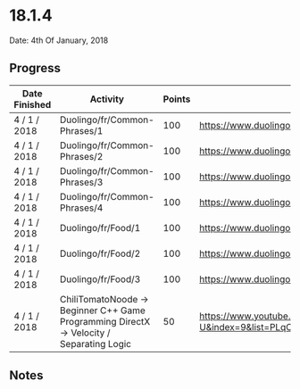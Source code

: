 # 18.1.4

Date: 4th Of January, 2018

## Progress

| Date Finished | Activity | Points | Links |
| ------------- | -------- | ------ | ----- |
| 4 / 1 / 2018 | Duolingo/fr/Common-Phrases/1 | 100 | https://www.duolingo.com/skill/fr/Common-Phrases |
| 4 / 1 / 2018 | Duolingo/fr/Common-Phrases/2 | 100 | https://www.duolingo.com/skill/fr/Common-Phrases |
| 4 / 1 / 2018 | Duolingo/fr/Common-Phrases/3 | 100 | https://www.duolingo.com/skill/fr/Common-Phrases |
| 4 / 1 / 2018 | Duolingo/fr/Common-Phrases/4 | 100 | https://www.duolingo.com/skill/fr/Common-Phrases |
| 4 / 1 / 2018 | Duolingo/fr/Food/1 | 100 | https://www.duolingo.com/skill/fr/Food |
| 4 / 1 / 2018 | Duolingo/fr/Food/2 | 100 | https://www.duolingo.com/skill/fr/Food |
| 4 / 1 / 2018 | Duolingo/fr/Food/3 | 100 | https://www.duolingo.com/skill/fr/Food |
| 4 / 1 / 2018 | ChiliTomatoNoode -> Beginner C++ Game Programming DirectX -> Velocity / Separating Logic | 50 | https://www.youtube.com/watch?v=zG-v7-1FN-U&index=9&list=PLqCJpWy5FohcehaXlCIt8sVBHBFFRVWsx |

## Notes
